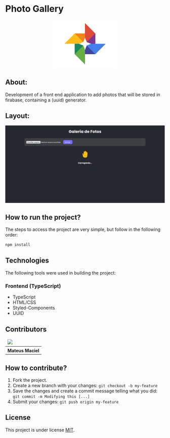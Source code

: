 # Photo Gallery

<p align="center">
    <img src="public/logo-galery.png" width="200px"/>
</p>

## About:

Development of a front end application to add photos that will be stored in firabase, containing a (uuid) generator.

## Layout:

<img src="src/assets/layout.png"/>


## How to run the project?

The steps to access the project are very simple, but follow in the following order:

```bash
npm install
```

## Technologies 

The following tools were used in building the project:

### Frontend (TypeScript)

- TypeScript
- HTML/CSS
- Styled-Components
- UUID

## Contributors

<table>
    <thead>
        <tr>
            <td>
                <img src="https://avatars.githubusercontent.com/u/55550732?v=4" width="150px"/>
            </td>
        </tr>
    </thead>
    <tbody>
        <tr>
            <th>Mateus Maciel</th>
        </tr>
    </tbody>
</table>

## How to contribute?

1. Fork the project.
2. Create a new branch with your changes: `git checkout -b my-feature`
3. Save the changes and create a commit message telling what you did: `git commit -m Modifying this [...]`
4. Submit your changes: `git push origin my-feature`

## License

This project is under license [MIT](https://github.com/git/git-scm.com/blob/main/MIT-LICENSE.txt).